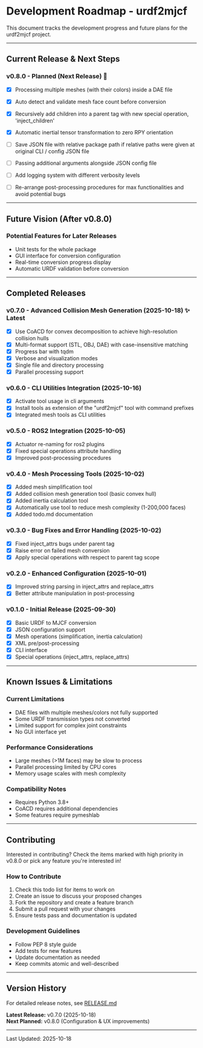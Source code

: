 # Development Roadmap - urdf2mjcf

This document tracks the development progress and future plans for the urdf2mjcf project.

---

## Current Release & Next Steps

### v0.8.0 - Planned (Next Release) 🎯
- [x] Processing multiple meshes (with their colors) inside a DAE file
- [x] Auto detect and validate mesh face count before conversion
- [x] Recursively add children into a parent tag with new special operation, 'inject_children'
- [x] Automatic inertial tensor transformation to zero RPY orientation
- [ ] Save JSON file with relative package path if relative paths were given at original CLI / config JSON file
- [ ] Passing additional arguments alongside JSON config file
- [ ] Add logging system with different verbosity levels
- [ ] Re-arrange post-processing procedures for max functionalities and avoid potential bugs 


---

## Future Vision (After v0.8.0)

### Potential Features for Later Releases
- Unit tests for the whole package
- GUI interface for conversion configuration
- Real-time conversion progress display
- Automatic URDF validation before conversion

---

## Completed Releases

### v0.7.0 - Advanced Collision Mesh Generation (2025-10-18) ✨ Latest
- [x] Use CoACD for convex decomposition to achieve high-resolution collision hulls
- [x] Multi-format support (STL, OBJ, DAE) with case-insensitive matching
- [x] Progress bar with tqdm
- [x] Verbose and visualization modes
- [x] Single file and directory processing
- [x] Parallel processing support

### v0.6.0 - CLI Utilities Integration (2025-10-16)
- [x] Activate tool usage in cli arguments
- [x] Install tools as extension of the "urdf2mjcf" tool with command prefixes
- [x] Integrated mesh tools as CLI utilities

### v0.5.0 - ROS2 Integration (2025-10-05)
- [x] Actuator re-naming for ros2 plugins
- [x] Fixed special operations attribute handling
- [x] Improved post-processing procedures

### v0.4.0 - Mesh Processing Tools (2025-10-02)
- [x] Added mesh simplification tool
- [x] Added collision mesh generation tool (basic convex hull)
- [x] Added inertia calculation tool
- [x] Automatically use tool to reduce mesh complexity (1-200,000 faces)
- [x] Added todo.md documentation

### v0.3.0 - Bug Fixes and Error Handling (2025-10-02)
- [x] Fixed inject_attrs bugs under parent tag
- [x] Raise error on failed mesh conversion
- [x] Apply special operations with respect to parent tag scope

### v0.2.0 - Enhanced Configuration (2025-10-01)
- [x] Improved string parsing in inject_attrs and replace_attrs
- [x] Better attribute manipulation in post-processing

### v0.1.0 - Initial Release (2025-09-30)
- [x] Basic URDF to MJCF conversion
- [x] JSON configuration support
- [x] Mesh operations (simplification, inertia calculation)
- [x] XML pre/post-processing
- [x] CLI interface
- [x] Special operations (inject_attrs, replace_attrs)

---

## Known Issues & Limitations

### Current Limitations
- DAE files with multiple meshes/colors not fully supported
- Some URDF transmission types not converted
- Limited support for complex joint constraints
- No GUI interface yet

### Performance Considerations
- Large meshes (>1M faces) may be slow to process
- Parallel processing limited by CPU cores
- Memory usage scales with mesh complexity

### Compatibility Notes
- Requires Python 3.8+
- CoACD requires additional dependencies
- Some features require pymeshlab

---

## Contributing

Interested in contributing? Check the items marked with high priority in v0.8.0 or pick any feature you're interested in!

### How to Contribute
1. Check this todo list for items to work on
2. Create an issue to discuss your proposed changes
3. Fork the repository and create a feature branch
4. Submit a pull request with your changes
5. Ensure tests pass and documentation is updated

### Development Guidelines
- Follow PEP 8 style guide
- Add tests for new features
- Update documentation as needed
- Keep commits atomic and well-described

---

## Version History

For detailed release notes, see [RELEASE.md](../RELEASE.md)

**Latest Release:** v0.7.0 (2025-10-18)  
**Next Planned:** v0.8.0 (Configuration & UX improvements)

---

Last Updated: 2025-10-18

